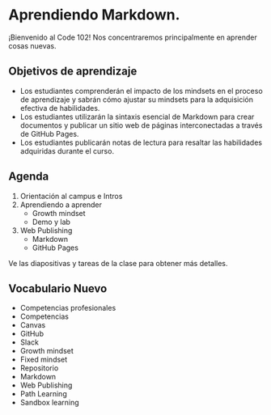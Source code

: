 # Aprendiendo Markdown.

¡Bienvenido al Code 102! Nos concentraremos principalmente en aprender cosas nuevas.

## Objetivos de aprendizaje

- Los estudiantes comprenderán el impacto de los mindsets en el proceso de aprendizaje y sabrán cómo ajustar su mindsets para la adquisición efectiva de habilidades.
- Los estudiantes utilizarán la sintaxis esencial de Markdown para crear documentos y publicar un sitio web de páginas interconectadas a través de GitHub Pages.
- Los estudiantes publicarán notas de lectura para resaltar las habilidades adquiridas durante el curso.

## Agenda

1. Orientación al campus e Intros
1. Aprendiendo a aprender
     - Growth mindset
     - Demo y lab
1. Web Publishing
     - Markdown
     - GitHub Pages

Ve las diapositivas y tareas de la clase para obtener más detalles.

## Vocabulario Nuevo

- Competencias profesionales
- Competencias
- Canvas
- GitHub
- Slack
- Growth mindset
- Fixed mindset
- Repositorio
- Markdown
- Web Publishing
- Path Learning
- Sandbox learning